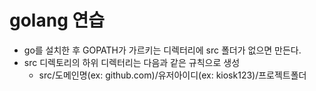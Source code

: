 # golang 연습

- go를 설치한 후 GOPATH가 가르키는 디렉터리에 src 폴더가 없으면 만든다.
- src 디렉토리의 하위 디렉터리는 다음과 같은 규칙으로 생성
  - src/도메인명(ex: github.com)/유저아이디(ex: kiosk123)/프로젝트폴더

